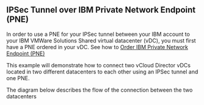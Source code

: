 ## IPSec Tunnel over IBM Private Network Endpoint (PNE) 

In order to use a PNE for your IPSec tunnel between your IBM account to your IBM VMWare Solutions Shared virtual datacenter (vDC), you must first have a PNE ordered in your vDC.  See how to [Order IBM Private Network Endpoint (PNE)](../order-pne/index.md)

This example will demonstrate how to connect two vCloud Director vDCs located in two different datacenters to each other using an IPSec tunnel and one PNE.

The diagram below describes the flow of the connection between the two datacenters

